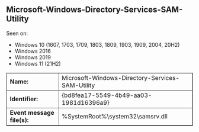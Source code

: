 ## Microsoft-Windows-Directory-Services-SAM-Utility

Seen on:
* Windows 10 (1607, 1703, 1709, 1803, 1809, 1903, 1909, 2004, 20H2)
* Windows 2016
* Windows 2019
* Windows 11 (21H2)

<table border="1" class="docutils">
  <tbody>
    <tr>
      <td><b>Name:</b></td>
      <td>Microsoft-Windows-Directory-Services-SAM-Utility</td>
    </tr>
    <tr>
      <td><b>Identifier:</b></td>
      <td>{bd8fea17-5549-4b49-aa03-1981d16396a9}</td>
    </tr>
    <tr>
      <td><b>Event message file(s):</b></td>
      <td>%SystemRoot%\system32\samsrv.dll</td>
    </tr>
  </tbody>
</table>

&nbsp;

